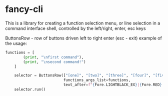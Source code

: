# fancy-cli
This is a library for creating a function selection menu, or line selection in a command interface shell, controlled by the left/right, enter, esc keys


ButtonsRow - row of buttons driven left to right enter (esc - exit)
example of the usage:
``` python
functions = [
        (print, "\nfirst command"),
        (print, "\nsecond command!")
    ]

    selector = ButtonsRow(["[one]", "[two]", "[three]", "[four]", "[five]", "[six]"], cursor_swap=True,
                          functions_args_list=functions,
                          text_after=f"{Fore.LIGHTBLACK_EX}|{Fore.RED} controls: ←, →, enter, esc")
    selector.run()
```
